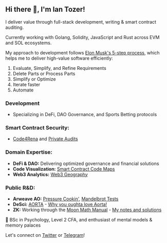 ## Hi there 👋, I'm Ian Tozer!

I deliver value through full-stack development, writing & smart contract auditing.

Currently working with Golang, Solidity, JavaScript and Rust across EVM and SOL ecosystems.

My approach to development follows [Elon Musk's 5-step process](https://www.youtube.com/watch?v=hhuaVsOAMFc), which helps me to deliver high-value software efficiently:

1) Evaluate, Simplify, and Refine Requirements
2) Delete Parts or Process Parts
3) Simplify or Optimize
4) Iterate faster
5) Automate

### Development

- Specializing in DeFi, DAO Governance, and Sports Betting protocols

### Smart Contract Security:

- [Code4Rena](https://code4rena.com/@BugzyVonBuggernaut) and [Private Audits](https://github.com/i-tozer/audits)

### Domain Expertise:

- **DeFi & DAO:** Delivering optimized governance and financial solutions
- **Code Visualization:** [Smart Contract Code Maps](https://github.com/solmaps/solmaps.github.io/)
- **Web3 Analytics:** [Web3 Geography](https://web3geography.grafana.net/public-dashboards/5f9271ad0b694217894daef0af8a285c?orgId=1)

### Public R&D:

- **Arweave AO:** [Pressure Cookin'](https://github.com/i-tozer/ao-pressure-cookin), [Mandelbrot Tests](https://github.com/i-tozer/ao-react-mandelbrot)
- **DeSci:** [AORTA](https://github.com/i-tozer/aorta) - [Why you oughta love Aorta!](https://ar-io.dev/Rh8NJIlg1l72smPP0_ngdH5E54QN9bpxFoyQJhw_Ct4)
- **ZK:** Working through the [Moon Math Manual](https://github.com/LeastAuthority/moonmath-manual) - [My notes and solutions](https://github.com/i-tozer/moonmath-manual-study)

🧠 BSc in Psychology, Level 2 CFA, and enthusiast of mental models & memory palaces

Let's connect on [Twitter](https://twitter.com/i_tozer) or [Telegram](https://t.me/iantozer)!
